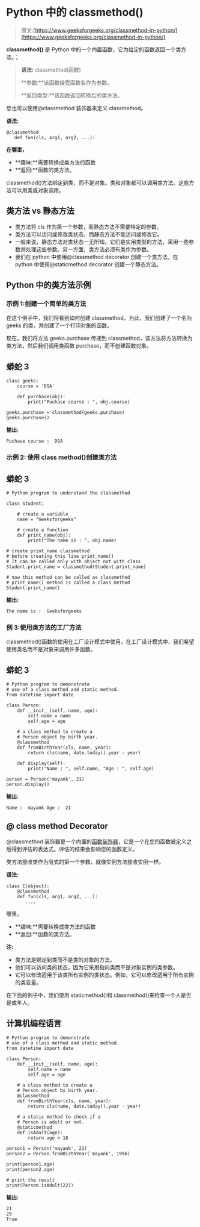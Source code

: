 # Python 中的 classmethod()

> 原文:[https://www.geeksforgeeks.org/classmethod-in-python/](https://www.geeksforgeeks.org/classmethod-in-python/)

**classmethod()** 是 Python 中的一个内置函数，它为给定的函数返回一个类方法。；

> **语法:** classmethod(函数)
> 
> **参数:**该函数接受函数名作为参数。
> 
> **返回类型:**该函数返回转换后的类方法。

您也可以使用@classmethod 装饰器来定义 classmethod。

**语法:**

```
@classmethod
   def fun(cls, arg1, arg2, ...):
```

**在哪里，**

*   **趣味:**需要转换成类方法的函数
*   **返回:**函数的类方法。

classmethod()方法绑定到类，而不是对象。类和对象都可以调用类方法。这些方法可以用类或对象调用。

## **类方法 vs 静态方法**

*   类方法将 cls 作为第一个参数，而静态方法不需要特定的参数。
*   类方法可以访问或修改类状态，而静态方法不能访问或修改它。
*   一般来说，静态方法对类状态一无所知。它们是实用类型的方法，采用一些参数并处理这些参数。另一方面，类方法必须有类作为参数。
*   我们在 python 中使用@classmethod decorator 创建一个类方法，在 python 中使用@staticmethod decorator 创建一个静态方法。

## Python 中的类方法示例

### 示例 1:创建一个简单的类方法

在这个例子中，我们将看到如何创建 classmethod，为此，我们创建了一个名为 geeks 的类，并创建了一个打印对象的函数。

现在，我们将方法 geeks.purchase 传递到 classmethod，该方法将方法转换为类方法，然后我们调用类函数 purchase，而不创建函数对象。

## 蟒蛇 3

```
class geeks:
    course = 'DSA'

    def purchase(obj):
        print("Puchase course : ", obj.course)

geeks.purchase = classmethod(geeks.purchase)
geeks.purchase()
```

**输出:**

```
Puchase course :  DSA
```

### **示例 2:** 使用 class method()创建类方法

## 蟒蛇 3

```
# Python program to understand the classmethod

class Student:

    # create a variable
    name = "Geeksforgeeks"

    # create a function
    def print_name(obj):
        print("The name is : ", obj.name)

# create print_name classmethod
# before creating this line print_name()
# It can be called only with object not with class
Student.print_name = classmethod(Student.print_name)

# now this method can be called as classmethod
# print_name() method is called a class method
Student.print_name()
```

**输出:**

```
The name is :  Geeksforgeeks
```

### **例 3:使用类方法的工厂方法**

classmethod()函数的使用在工厂设计模式中使用，在工厂设计模式中，我们希望使用类名而不是对象来调用许多函数。

## 蟒蛇 3

```
# Python program to demonstrate
# use of a class method and static method.
from datetime import date

class Person:
    def __init__(self, name, age):
        self.name = name
        self.age = age

    # a class method to create a
    # Person object by birth year.
    @classmethod
    def fromBirthYear(cls, name, year):
        return cls(name, date.today().year - year)

    def display(self):
        print("Name : ", self.name, "Age : ", self.age)

person = Person('mayank', 21)
person.display()
```

**输出:**

```
Name :  mayank Age :  21
```

## **@ class method Decorator**

@classmethod 装饰器是一个内置的[函数装饰器](https://www.geeksforgeeks.org/function-decorators-in-python-set-1-introduction/)，它是一个在您的函数被定义之后得到评估的表达式。评估的结果会影响您的函数定义。

类方法接收类作为隐式的第一个参数，就像实例方法接收实例一样。

**语法:**

```
class C(object):
    @classmethod
    def fun(cls, arg1, arg2, ...):
       ....
```

哪里，

*   **趣味:**需要转换成类方法的函数
*   **返回:**函数的类方法。

**注:**

*   类方法是绑定到类而不是类的对象的方法。
*   他们可以访问类的状态，因为它采用指向类而不是对象实例的类参数。
*   它可以修改适用于该类所有实例的类状态。例如，它可以修改适用于所有实例的类变量。

在下面的例子中，我们使用 staticmethod()和 classmethod()来检查一个人是否是成年人。

## 计算机编程语言

```
# Python program to demonstrate
# use of a class method and static method.
from datetime import date

class Person:
    def __init__(self, name, age):
        self.name = name
        self.age = age

    # a class method to create a
    # Person object by birth year.
    @classmethod
    def fromBirthYear(cls, name, year):
        return cls(name, date.today().year - year)

    # a static method to check if a
    # Person is adult or not.
    @staticmethod
    def isAdult(age):
        return age > 18

person1 = Person('mayank', 21)
person2 = Person.fromBirthYear('mayank', 1996)

print(person1.age)
print(person2.age)

# print the result
print(Person.isAdult(22))
```

**输出:**

```
21
25
True
```
